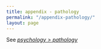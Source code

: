 ```yaml
---
title: appendix - pathology
permalink: "/appendix-pathology/"
layout: page
---
```


See [*psychology > pathology*](/psychology#pathology)
